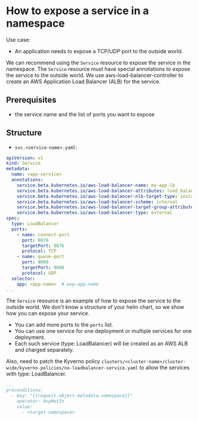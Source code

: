 How to expose a service in a namespace
=

Use case:

- An application needs to expose a TCP/UDP port to the outside world.

We can recommend using the `Service` resource to expose the service in the namespace.
The `Service` resource must have special annotations to expose the service to the outside world.
We use aws-load-balancer-controller to create an AWS Application Load Balancer (ALB) for the service.

## Prerequisites

- the service name and the list of ports you want to expose

## Structure

- `svc.<service-name>.yaml`:

```yaml
apiVersion: v1
kind: Service
metadata:
  name: <app-service>
  annotations:
    service.beta.kubernetes.io/aws-load-balancer-name: my-app-lb
    service.beta.kubernetes.io/aws-load-balancer-attributes: load_balancing.cross_zone.enabled=true
    service.beta.kubernetes.io/aws-load-balancer-nlb-target-type: instance
    service.beta.kubernetes.io/aws-load-balancer-scheme: internal
    service.beta.kubernetes.io/aws-load-balancer-target-group-attributes: preserve_client_ip.enabled=false
    service.beta.kubernetes.io/aws-load-balancer-type: external
spec:
  type: LoadBalancer
  ports:
    - name: connect-port
      port: 9876
      targetPort: 9876
      protocol: TCP
    - name: queue-port
      port: 9000
      targetPort: 9000
      protocol: UDP
  selector:
    app: <app-name>  # wsp-app-name
...
```

The `Service` resource is an example of how to expose the service to the outside world.
We don't know a structure of your helm chart, so we show how you can expose your service.

- You can add more ports to the `ports` list.
- You can use one service for one deployment or multiple services for one deployment.
- Each such service (type: LoadBalancer) will be created as an AWS ALB and charged separately.

Also, need to patch 
the Kyverno policy `clusters/<cluster-name>/cluster-wide/kyverno-policies/no-loadbalancer-service.yaml` 
to allow the services with type: LoadBalancer.

```yaml
...
preconditions:
  - key: "{{request.object.metadata.namespace}}"
    operator: AnyNotIn
    value:
      - <target-namespace>
```

